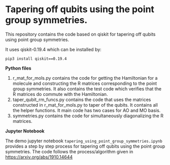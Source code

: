 # Tapering off qubits using the point group symmetries.

This repository contains the code based on qiskit for tapering off qubits using point group symmetries.

It uses qiskit-0.19.4 which can be installed by:

```pip3 install qiskit==0.19.4```

**Python files**
1. r_mat_for_mols.py contains the code for getting the Hamiltonian for a molecule and constructing the R matrices corresponding to the point group symmetries. It also contains the test code which verifies that the R matrices do commute with the Hamiltonian.
2. taper_qubit_rm_funcs.py contains the code that uses the matrices constructed in r_mat_for_mols.py to taper of the qubits. It contains all the helper functions. It main code has two cases for AO and MO basis.
3. symmetries.py contains the code for simultaneously diagonalizing the R matrices.

**Jupyter Notebook**

The demo jupyter notebook `tapering_using_point_group_symmetries.ipynb` provides a step by step process for tapering off qubits using the point group symmetries. The code follows the process/algorithm given in https://arxiv.org/abs/1910.14644